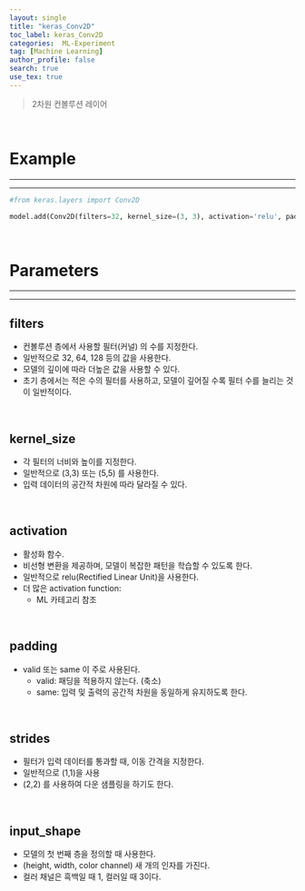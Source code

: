 ```yaml
---
layout: single
title: "keras_Conv2D"
toc_label: keras_Conv2D
categories:  ML-Experiment
tag: [Machine Learning]
author_profile: false
search: true
use_tex: true
---
```


> 2차원 컨볼루션 레이어

<br>

# Example

---

---
```python
#from keras.layers import Conv2D

model.add(Conv2D(filters=32, kernel_size=(3, 3), activation='relu', padding='same', strides=(1,1), input_shape=(28, 28, 1)))
```

<br>

# Parameters

---

---

## filters

- 컨볼루션 층에서 사용할 필터(커널) 의 수를 지정한다.
- 일반적으로 32, 64, 128 등의 값을 사용한다.
- 모델의 깊이에 따라 더높은 값을 사용할 수 있다.
- 초기 층에서는 적은 수의 필터를 사용하고, 모델이 깊어질 수록 필터 수를 늘리는 것이 일반적이다.

<br>

## kernel_size
- 각 필터의 너비와 높이를 지정한다.
- 일반적으로 (3,3) 또는 (5,5) 를 사용한다.
- 입력 데이터의 공간적 차원에 따라 달라질 수 있다.

<br>

## activation
- 활성화 함수.
- 비선형 변환을 제공하며, 모델이 복잡한 패턴을 학습할 수 있도록 한다.
- 일반적으로 relu(Rectified Linear Unit)을 사용한다.
- 더 많은 activation function: 
  - ML 카테고리 참조

<br>

## padding
- valid 또는 same 이 주로 사용된다.
  - valid: 패딩을 적용하지 않는다. (축소)
  - same: 입력 및 출력의 공간적 차원을 동일하게 유지하도록 한다.

<br>

## strides
- 필터가 입력 데이터를 통과할 때, 이동 간격을 지정한다.
- 일반적으로 (1,1)을 사용
- (2,2) 를 사용하여 다운 샘플링을 하기도 한다.

<br>

## input_shape
- 모델의 첫 번째 층을 정의할 때 사용한다.
- (height, width, color channel) 새 개의 인자를 가진다.
- 컬러 채널은 흑백일 때 1, 컬러일 때 3이다.

<br>